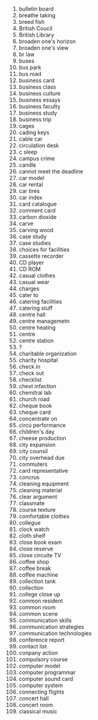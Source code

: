 1. bulletin board
2. breathe taking
3. breed fish
4. British Coucil
5. British Library
6. broaden one's horizon
7. broaden one's view
8. br law
9. buses
10. bus park
11. bus road
12. business card
13. business class
14. business culture
15. business essays
16. business faculty
17. business study
18. business trip
19. cages
20. cading keys
21. cable car
22. circulation desk
23. c sleep
24. campus crime
25. candle
26. cannot meet the deadline
27. car model
28. car rental
29. car tires
30. car index
31. card catalogue
32. comment card
33. carbon dioxide
34. carve
35. carving wood
36. case study
37. case studies
38. choices for facilities
39. cassette recorder
40. CD player
41. CD ROM
42. casual clothes
43. casual wear
44. charges
45. cater to
46. catering facilities
47. catering stuff
48. centre hall
49. centre managemetn
50. centre heating
51. centre 
52. centre station
53. ?
54. charitable organization
55. charity hospital
56. check in
57. check out
58. checklist
59. chest infaction
60. chemitral lab
61. church road
62. cheque book
63. cheque card
64. concentrate on
65. circu performance
66. children's day
67. cheese production
68. city expansion
69. city counsil
70. city overhead due
71. commuters
72. card representative
73. concrus
74. cleaning equipment
75. cleaning material
76. clear argument
77. classmate
78. course texture
79. comfortable clothes
80. collegue
81. clock watch
82. cloth shelf
83. close book exam
84. close reserve
85. close circuite TV
86. coffee shop
87. coffee break
88. coffee machine
89. collection tank
90. collection
91. college close up
92. common resident
93. common room
94. common scene
95. communication skills
96. communication strategies
97. communication technologies
98. conference report 
99. contact list
100. conpany action
101. compulsory course
102. computer model
103. computer programmar
104. computer sound card
105. computer system
106. connecting flights
107. concert hall
108. concert room
109. classical music